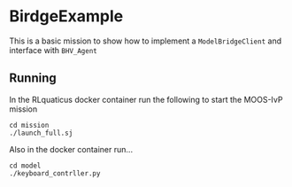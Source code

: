 # BirdgeExample

This is a basic mission to show how to implement a `ModelBridgeClient` and interface with `BHV_Agent`

## Running 

In the RLquaticus docker container run the following to start the MOOS-IvP mission

```
cd mission
./launch_full.sj
```

Also in the docker container run...

```
cd model
./keyboard_contrller.py
```
